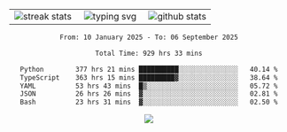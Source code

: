<div align="center">
  <table style="border: none;" border="0" cellspacing="0" cellpadding="0">
    <tr>
      <td align="center" width="33%">
        <img src="https://github-readme-streak-stats.herokuapp.com/?user=kurtismassey&theme=tokyonight&hide_border=true" alt="streak stats" />
      </td>
      <td align="center" width="33%">
        <img src="https://readme-typing-svg.herokuapp.com/?font=Fira+Code&weight=600&size=15&duration=4000&pause=1000&color=00FF00&center=true&vCenter=true&random=false&width=150&lines=Hey%2C+I%27m+Kurtis!" alt="typing svg" />
      </td>
      <td align="center" width="33%">
        <img src="https://github-readme-stats.vercel.app/api?username=kurtismassey&show_icons=true&theme=tokyonight&hide_title=true" alt="github stats" />
      </td>
    </tr>
  </table>
</div>
<div align="center">

<!--START_SECTION:waka-->

```txt
From: 10 January 2025 - To: 06 September 2025

Total Time: 929 hrs 33 mins

Python        377 hrs 21 mins ██████████░░░░░░░░░░░░░░░   40.14 %
TypeScript    363 hrs 15 mins █████████▓░░░░░░░░░░░░░░░   38.64 %
YAML          53 hrs 43 mins  █▒░░░░░░░░░░░░░░░░░░░░░░░   05.72 %
JSON          26 hrs 26 mins  ▓░░░░░░░░░░░░░░░░░░░░░░░░   02.81 %
Bash          23 hrs 31 mins  ▓░░░░░░░░░░░░░░░░░░░░░░░░   02.50 %
```

<!--END_SECTION:waka-->

  <img src="https://github-readme-activity-graph.vercel.app/graph?username=kurtismassey&theme=tokyo-night&hide_border=true&custom_title=Contribution%20Graph" />

</div>